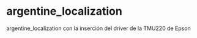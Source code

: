 argentine_localization
======================

argentine_localization con la inserción del driver de la TMU220 de Epson
